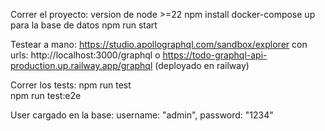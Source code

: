 Correr el proyecto:
version de node >=22
npm install
docker-compose up para la base de datos
npm run start

Testear a mano: 
https://studio.apollographql.com/sandbox/explorer
con urls: 
http://localhost:3000/graphql 
o https://todo-graphql-api-production.up.railway.app/graphql (deployado en railway)

Correr los tests:
npm run test     
npm run test:e2e 

User cargado en la base: username: "admin", password: "1234"